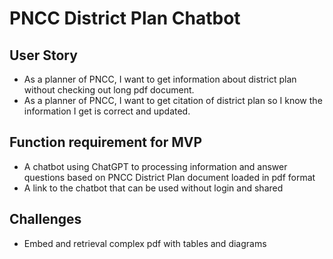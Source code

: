 # PNCC District Plan Chatbot

## User Story

- As a planner of PNCC, I want to get information about district plan without checking out long pdf document.
- As a planner of PNCC, I want to get citation of district plan so I know the information I get is correct and updated.

## Function requirement for MVP

- A chatbot using ChatGPT to processing information and answer questions based on PNCC District Plan document loaded in pdf format
- A link to the chatbot that can be used without login and shared

## Challenges

- Embed and retrieval complex pdf with tables and diagrams
